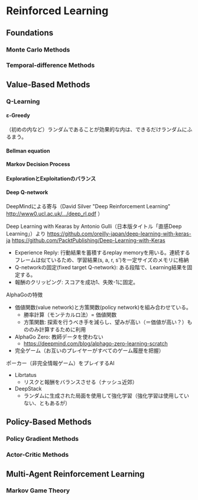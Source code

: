 # Reinforced Learning

## Foundations

### Monte Carlo Methods
### Temporal-difference Methods

## Value-Based Methods
### Q-Learning

#### ε-Greedy
（初めの内など）ランダムであることが効果的な内は、できるだけランダムにふるまう。

#### Bellman equation

#### Markov Decision Process
#### ExplorationとExploitationのバランス

#### Deep Q-network
DeepMindによる寄与（David Silver "Deep Reinforcement Learning" http://www0.ucl.ac.uk/.../deep_rl.pdf ）

Deep Learning with Kearas by Antonio Gulli（日本版タイトル「直感Deep Learning」）より
https://github.com/oreilly-japan/deep-learning-with-keras-ja
https://github.com/PacktPublishing/Deep-Learning-with-Keras
* Experience Reply: 行動結果を蓄積するreplay memoryを用いる。連続するフレームは似ているため、学習結果(s, a, r, s')を一定サイズのメモリに格納
* Q-networkの固定(fixed target Q-network): ある段階で、Learning結果を固定する。
* 報酬のクリッピング: スコアを成功1、失敗-1に固定。

AlphaGoの特徴
* 価値関数(value network)と方策関数(policy network)を組み合わせている。
  * 勝率計算（モンテカルロ法）= 価値関数
  * 方策関数: 探索を行うべき手を減らし、望みが高い（＝価値が高い？）もののみ計算するために利用
* AlphaGo Zero: 教師データを使わない
  * https://deepmind.com/blog/alphago-zero-learning-scratch
* 完全ゲーム（お互いのプレイヤーがすべてのゲーム履歴を把握）


ポーカー（非完全情報ゲーム）をプレイするAI
* Librtatus
  * リスクと報酬をバランスさせる（ナッシュ近郊）
* DeepStack
  * ランダムに生成された局面を使用して強化学習（強化学習は使用していない、ともあるが）

## Policy-Based Methods
### Policy Gradient Methods
### Actor-Critic Methods

## Multi-Agent Reinforcement Learning
### Markov Game Theory
